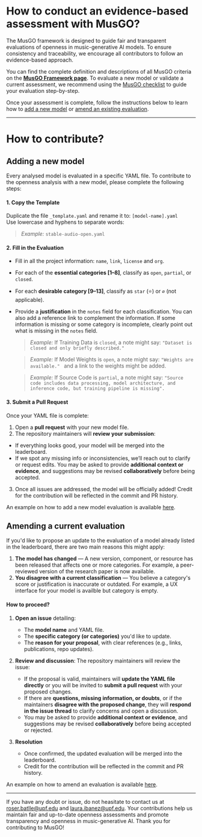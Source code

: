 
# How to conduct an evidence-based assessment with MusGO? 

The MusGO framework is designed to guide fair and transparent evaluations of openness in music-generative AI models. To ensure consistency and traceability, we encourage all contributors to follow an evidence-based approach.

You can find the complete definition and descriptions of all MusGO criteria on the [**MusGO Framework page**](https://roserbatlleroca.github.io/MusGO_framework/framework.html). To evaluate a new model or validate a current assessment, we recommend using the [MusGO checklist](https://roserbatlleroca.github.io/MusGO_framework/checklist.html) to guide your evaluation step-by-step. 

Once your assessment is complete, follow the instructions below to learn how to [add a new model](#adding-a-new-model) or [amend an existing evaluation](#amending-a-current-evaluation).


---

# How to contribute? 

## Adding a new model

Every analysed model is evaluated in a specific YAML file. To contribute to the openness analysis with a new model, please complete the following steps: 

#### 1. **Copy the Template**

Duplicate the file `_template.yaml` and rename it to:  `[model-name].yaml`  
Use lowercase and hyphens to separate words: 
> _Example:_ `stable-audio-open.yaml`

#### 2. **Fill in the Evaluation**

- Fill in all the project information: `name`, `link`, `license` and `org`. 
- For each of the **essential categories [1–8]**, classify as `open`, `partial`, or `closed`.
- For each **desirable category [9–13]**, classify as `star` (⭐) or `∅` (not applicable).
- Provide a **justification** in the `notes` field for each classification. You can also add a reference link to complement the information. If some information is missing or some category is incomplete, clearly point out what is missing in the `notes` field. 
  > _Example:_  If Training Data is `closed`, a note might say:  `"Dataset is closed and only briefly described." ` 
  
  > _Example:_  If Model Weights is `open`, a note might say:  `"Weights are available." ` and a link to the weights might be added.

  > _Example:_  If Source Code is `partial`, a note might say:  `"Source code includes data processing, model architecture, and inference code, but training pipeline is missing". `


#### 3. **Submit a Pull Request**

Once your YAML file is complete:

1. Open a **pull request** with your new model file.
2. The repository maintainers will **review your submission**:
  - If everything looks good, your model will be merged into the leaderboard.
  - If we spot any missing info or inconsistencies, we’ll reach out to clarify or request edits. You may be asked to provide **additional context or evidence**, and suggestions may be revised **collaboratively** before being accepted.
3. Once all issues are addressed, the model will be officially added! Credit for the contribution will be reflected in the commit and PR history.

An example on how to add a new model evaluation is available [here](https://github.com/roserbatlleroca/MusGO_framework/pull/1). 


## Amending a current evaluation 

If you'd like to propose an update to the evaluation of a model already listed in the leaderboard, there are two main reasons this might apply:

1. **The model has changed** — A new version, component, or resource has been released that affects one or more categories. For example, a peer-reviewed version of the research paper is now available. 
2. **You disagree with a current classification** — You believe a category's score or justification is inaccurate or outdated. For example, a UX interface for your model is availble but category is empty. 


#### How to proceed?

1. **Open an issue** detailing:
   - The **model name** and YAML file.
   - The **specific category (or categories)** you'd like to update.
   - The **reason for your proposal**, with clear references (e.g., links, publications, repo updates).
  
2. **Review and discussion**: The repository maintainers will review the issue:
   - If the proposal is valid, maintainers will **update the YAML file directly** or you will be invited to **submit a pull request** with your proposed changes.
   - If there are **questions, missing information, or doubts**, or if the maintainers **disagree with the proposed change**, they will **respond in the issue thread** to clarify concerns and open a discussion.
   - You may be asked to provide **additional context or evidence**, and suggestions may be revised **collaboratively** before being accepted or rejected.

3. **Resolution**
   - Once confirmed, the updated evaluation will be merged into the leaderboard.
   - Credit for the contribution will be reflected in the commit and PR history.


An example on how to amend an evaluation is available [here](https://github.com/roserbatlleroca/MusGO_framework/pull/6). 

---

If you have any doubt or issue, do not heasitate to contact us at [roser.batlle@upf.edu](mailto:roser.batlle@upf.edu) and [laura.ibanez@upf.edu](mailto:laura.ibanez@upf.edu). Your contributions help us maintain fair and up-to-date openness assessments and promote transparency and openness in music-generative AI. Thank you for contributing to MusGO!
